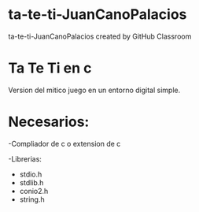 # ta-te-ti-JuanCanoPalacios
ta-te-ti-JuanCanoPalacios created by GitHub Classroom  

# Ta Te Ti en c 

Version del mitico juego en un entorno digital simple.


# Necesarios:  
-Compliador de c o extension de c

-Librerias:
  - stdio.h
  - stdlib.h
  - conio2.h
  - string.h 
